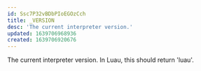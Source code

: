 ```yaml
---
id: Ssc7P32vBDbPIoEGOzCch
title: _VERSION
desc: 'The current interpreter version.'
updated: 1639706968936
created: 1639706920676
---
```

The current interpreter version. In Luau, this should return 'luau'.